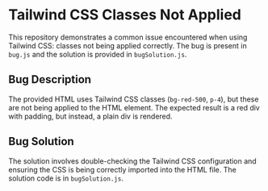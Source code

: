# Tailwind CSS Classes Not Applied

This repository demonstrates a common issue encountered when using Tailwind CSS: classes not being applied correctly.  The bug is present in `bug.js` and the solution is provided in `bugSolution.js`.

## Bug Description

The provided HTML uses Tailwind CSS classes (`bg-red-500`, `p-4`), but these are not being applied to the HTML element.  The expected result is a red div with padding, but instead, a plain div is rendered.

## Bug Solution

The solution involves double-checking the Tailwind CSS configuration and ensuring the CSS is being correctly imported into the HTML file. The solution code is in `bugSolution.js`.